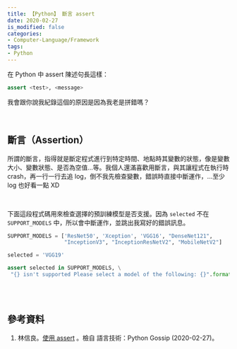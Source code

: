 ```yaml
---
title: 【Python】 斷言 assert
date: 2020-02-27
is_modified: false
categories:
- Computer-Language/Framework
tags:
- Python
--- 
```


在 Python 中 assert 陳述句長這樣：
```python
assert <test>, <message>
```
  
我會跟你說我紀錄這個的原因是因為我老是拼錯嗎？

<!--more-->
<br>

## 斷言（Assertion）

所謂的斷言，指得就是<span class="highlighting">斷定程式進行到特定時間、地點時其變數的狀態</span>，像是變數大小、變數狀態、是否為空值...等。我個人還滿喜歡用斷言，與其讓程式在執行時 crash，再一行一行去追 log，倒不我先檢查變數，錯誤時直接中斷運作，...至少 log 也好看一點 XD

<br>

下面這段程式碼用來檢查選擇的預訓練模型是否支援。因為 `selected` 不在 `SUPPORT_MODELS` 中，所以會中斷運作，並跳出我寫好的錯誤訊息。

```python
SUPPORT_MODELS = ['ResNet50', 'Xception', 'VGG16', "DenseNet121",
                  "InceptionV3", "InceptionResNetV2", "MobileNetV2"]

selected = 'VGG19'

assert selected in SUPPORT_MODELS, \
 "{} isn't supported Please select a model of the following: {}".format(self.apps, ",".join(SUPPORT_MODELS))

```




<br><br> 

## 參考資料 
1. 林信良。[使用 assert](https://openhome.cc/Gossip/Python/Assert.html) 。檢自 語言技術：Python Gossip (2020-02-27)。